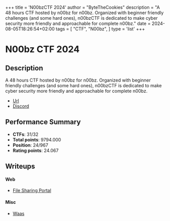 +++
title = 'N00bzCTF 2024'
author = "ByteTheCookies"
description = "A 48 hours CTF hosted by n00bz for n00bz. Organized with beginner friendly challenges (and some hard ones), n00bzCTF is dedicated to make cyber security more friendly and approachable for complete n00bz."
date = 2024-08-05T18:26:54+02:00
tags = [
    "CTF",
    "N00bz",
]
type = 'list'
+++

# N00bz CTF 2024

## Description

A 48 hours CTF hosted by n00bz for n00bz. Organized with beginner friendly challenges (and some hard ones), n00bzCTF is dedicated to make cyber security more friendly and approachable for complete n00bz.

- [Url](https://ctf.n00bzunit3d.xyz/)
- [Discord](https://discord.gg/Kze7sjpgf7)

## Performance Summary

- **CTFs**: 31/32
- **Total points**: 9794.000
- **Position**: 24/967
- **Rating points**: 24.067

## Writeups

#### Web

- [File Sharing Portal](/writeups/noobzctf2024/filesharingportal/)

#### Misc

- [Waas](/writeups/noobzctf2024/waas/)
